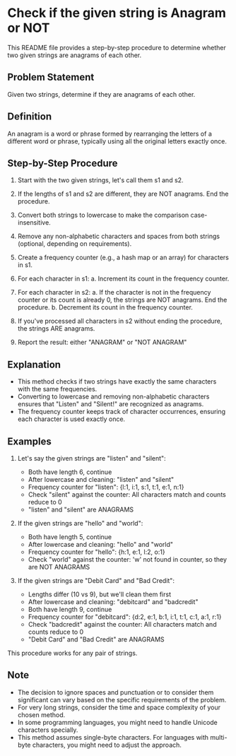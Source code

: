 # Check if the given string is Anagram or NOT

This README file provides a step-by-step procedure to determine whether two given strings are anagrams of each other.

## Problem Statement

Given two strings, determine if they are anagrams of each other.

## Definition

An anagram is a word or phrase formed by rearranging the letters of a different word or phrase, typically using all the original letters exactly once.

## Step-by-Step Procedure

1. Start with the two given strings, let's call them s1 and s2.

2. If the lengths of s1 and s2 are different, they are NOT anagrams. End the procedure.

3. Convert both strings to lowercase to make the comparison case-insensitive.

4. Remove any non-alphabetic characters and spaces from both strings (optional, depending on requirements).

5. Create a frequency counter (e.g., a hash map or an array) for characters in s1.

6. For each character in s1:
   a. Increment its count in the frequency counter.

7. For each character in s2:
   a. If the character is not in the frequency counter or its count is already 0, the strings are NOT anagrams. End the procedure.
   b. Decrement its count in the frequency counter.

8. If you've processed all characters in s2 without ending the procedure, the strings ARE anagrams.

9. Report the result: either "ANAGRAM" or "NOT ANAGRAM"

## Explanation

- This method checks if two strings have exactly the same characters with the same frequencies.
- Converting to lowercase and removing non-alphabetic characters ensures that "Listen" and "Silent!" are recognized as anagrams.
- The frequency counter keeps track of character occurrences, ensuring each character is used exactly once.

## Examples

1. Let's say the given strings are "listen" and "silent":
   - Both have length 6, continue
   - After lowercase and cleaning: "listen" and "silent"
   - Frequency counter for "listen": {l:1, i:1, s:1, t:1, e:1, n:1}
   - Check "silent" against the counter:
     All characters match and counts reduce to 0
   - "listen" and "silent" are ANAGRAMS

2. If the given strings are "hello" and "world":
   - Both have length 5, continue
   - After lowercase and cleaning: "hello" and "world"
   - Frequency counter for "hello": {h:1, e:1, l:2, o:1}
   - Check "world" against the counter:
     'w' not found in counter, so they are NOT ANAGRAMS

3. If the given strings are "Debit Card" and "Bad Credit":
   - Lengths differ (10 vs 9), but we'll clean them first
   - After lowercase and cleaning: "debitcard" and "badcredit"
   - Both have length 9, continue
   - Frequency counter for "debitcard": {d:2, e:1, b:1, i:1, t:1, c:1, a:1, r:1}
   - Check "badcredit" against the counter:
     All characters match and counts reduce to 0
   - "Debit Card" and "Bad Credit" are ANAGRAMS

This procedure works for any pair of strings.

## Note

- The decision to ignore spaces and punctuation or to consider them significant can vary based on the specific requirements of the problem.
- For very long strings, consider the time and space complexity of your chosen method.
- In some programming languages, you might need to handle Unicode characters specially.
- This method assumes single-byte characters. For languages with multi-byte characters, you might need to adjust the approach.
